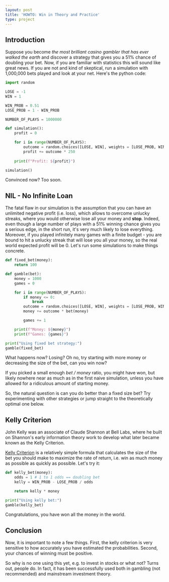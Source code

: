 ```yaml
---
layout: post
title: 'HOWTO: Win in Theory and Practice'
type: project
---
```


## Introduction
Suppose you become *the most brilliant casino gambler that has ever walked the earth* and discover a strategy that gives you a 51% chance of doubling your bet. Now, if you are familiar with statistics this will sound like great news. If you are not and kind of skeptical, run a simulation with 1,000,000 bets played and look at your net. Here's the python code:

```python
import random

LOSE = -1
WIN = 1

WIN_PROB = 0.51
LOSE_PROB = 1 - WIN_PROB

NUMBER_OF_PLAYS = 1000000

def simulation():
    profit = 0

    for i in range(NUMBER_OF_PLAYS):
        outcome = random.choices([LOSE, WIN], weights = [LOSE_PROB, WIN_PROB], k = 1)[0]
        profit += outcome * 250
    
    print(f"Profit: ${profit}")

simulation()
```

Convinced now? Too soon.

## NIL - No Infinite Loan
The fatal flaw in our simulation is the assumption that you can have an unlimited negative profit (i.e. loss), which allows to overcome unlucky streaks, where you would otherwise lose all your money and **stop**. Indeed, even though a large number of plays with a 51% winning chance gives you a serious edge, in the short run, it's very much likely to lose everything. Moreover, if you played infinitely many games with a finite budget - you are bound to hit a unlucky streak that will lose you all your money, so the real world expected profit will be 0. Let's run some simulations to make things concrete.

```python
def fixed_bet(money):
    return 100

def gamble(bet):
    money = 1000
    games = 0

    for i in range(NUMBER_OF_PLAYS):
        if money <= 0:
            break
        outcome = random.choices([LOSE, WIN], weights = [LOSE_PROB, WIN_PROB], k = 1)[0]
        money += outcome * bet(money)

        games += 1

    print(f"Money: ${money}")
    print(f"Games: {games}")

print("Using fixed bet strategy:")
gamble(fixed_bet)
```

What happens now? Losing? Oh no, try starting with more money or decreasing the size of the bet, can you win now?

If you picked a small enough *bet / money* ratio, you might have won, but likely nowhere near as much as in the first naive simulation, unless you have allowed for a ridiculous amount of starting money.

So, the natural question is can you do better than a fixed size bet? Try experimenting with other strategies or jump straight to the theoretically optimal one below.

## Kelly Criterion
John Kelly was an associate of Claude Shannon at Bell Labs, where he built on Shannon's early information theory work to develop what later became known as the Kelly Criterion.

[Kelly Criterion](https://en.wikipedia.org/wiki/Kelly_criterion) is a relatively simple formula that calculates the size of the bet you should make to maximize the rate of return, i.e. win as much money as possible as quickly as possible. Let's try it:

```python
def kelly_bet(money):
    odds = 1 # 1 to 1 odds == doubling bet
    kelly = WIN_PROB - LOSE_PROB / odds

    return kelly * money

print("Using kelly bet:")
gamble(kelly_bet)
```

Congratulations, you have won all the money in the world.

## Conclusion
Now, it is important to note a few things. First, the kelly criterion is very sensitive to how accurately you have estimated the probabilities. Second, your chances of winning must be positive.

So why is no one using this yet, e.g. to invest in stocks or what not? Turns out, people do. In fact, it has been successfully used both in gambling (not recommended) and mainstream investment theory.